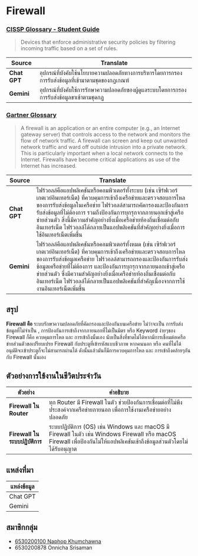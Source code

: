 # **Firewall**
### [CISSP Glossary - Student Guide](https://www.isc2.org/certifications/cissp/cissp-student-glossary)
> Devices that enforce administrative security policies by filtering incoming traffic based on a set of rules.

| **Source** | **Translate** |
|------------|---------------|
| **Chat GPT** | อุปกรณ์ที่บังคับใช้นโยบายความปลอดภัยทางการบริหารโดยการกรองการรับส่งข้อมูลที่เข้ามาตามชุดของกฎเกณฑ์ |
| **Gemini** | อุปกรณ์ที่บังคับใช้การรักษาความปลอดภัยของผู้ดูแลระบบโดยการกรองการรับส่งข้อมูลขาเข้าตามชุดกฎ |


### [Gartner Glossary](https://www.gartner.com/en/information-technology/glossary/firewall)
> A firewall is an application or an entire computer (e.g., an Internet gateway server) that controls access to the network and monitors the flow of network traffic. A firewall can screen and keep out unwanted network traffic and ward off outside intrusion into a private network. This is particularly important when a local network connects to the Internet. Firewalls have become critical applications as use of the Internet has increased.

| **Source** | **Translate** |
|------------|---------------|
| **Chat GPT** | ไฟร์วอลล์คือแอปพลิเคชันหรือคอมพิวเตอร์ทั้งระบบ (เช่น เซิร์ฟเวอร์เกตเวย์อินเทอร์เน็ต) ที่ควบคุมการเข้าถึงเครือข่ายและตรวจสอบการไหลของการรับส่งข้อมูลในเครือข่าย ไฟร์วอลล์สามารถคัดกรองและป้องกันการรับส่งข้อมูลที่ไม่ต้องการ รวมถึงป้องกันการบุกรุกจากภายนอกเข้าสู่เครือข่ายส่วนตัว สิ่งนี้มีความสำคัญอย่างยิ่งเมื่อเครือข่ายท้องถิ่นเชื่อมต่อกับอินเทอร์เน็ต ไฟร์วอลล์ได้กลายเป็นแอปพลิเคชันที่สำคัญอย่างยิ่งเมื่อการใช้อินเทอร์เน็ตเพิ่มขึ้น |
| **Gemini** | ไฟร์วอลล์คือแอปพลิเคชันหรือคอมพิวเตอร์ทั้งหมด (เช่น เซิร์ฟเวอร์เกตเวย์อินเทอร์เน็ต) ที่ควบคุมการเข้าถึงเครือข่ายและตรวจสอบการไหลของการรับส่งข้อมูลเครือข่าย ไฟร์วอลล์สามารถกรองและป้องกันการรับส่งข้อมูลเครือข่ายที่ไม่ต้องการ และป้องกันการบุกรุกจากภายนอกเข้าสู่เครือข่ายส่วนตัว ซึ่งมีความสำคัญอย่างยิ่งเมื่อเครือข่ายท้องถิ่นเชื่อมต่อกับอินเทอร์เน็ต ไฟร์วอลล์ได้กลายเป็นแอปพลิเคชันที่สำคัญเนื่องจากการใช้งานอินเทอร์เน็ตเพิ่มขึ้น |


## **สรุป**
**Firewall คือ** ระบบรักษาความปลอดภัยที่คัดกรองและป้องกันบนเครือข่าย ไม่ว่าจะเป็น การรับส่งข้อมูลที่ไม่จำเป็น , การป้องกันการเข้าถึงจากภายนอกที่ไม่เป็นมิตร หรือ Keyword ง่ายๆของ Firewall ก็คือ ควบคุมการไหล และ การเข้าถึงนั้นเอง นับเป็นสิ่งที่ขาดไม่ได้หากมีการเชื่อมต่อเครือข่ายส่วนตัวขอเปรียบเปรย Firewall กับประตูที่เข้ารหัสแบบชีวภาพ หากคนนอก หรือ คนที่ไม่ได้อนุมัติจะเข้าประตูก็จะไม่สามารถผ่านได้ ดังนั้นแล้วมันก็มีการควบคุมการไหล และ การเข้าถึงคล้ายๆกันกับ Firewall นั้นเอง 


## **ตัวอย่างการใช้งานในชีวิตประจำวัน**

| **ตัวอย่าง**                 | **คำอธิบาย**                                                                                   |
|-------------------------------|-----------------------------------------------------------------------------------------------|
| **Firewall ใน Router**        | ทุก Router มี Firewall ในตัว ช่วยป้องกันการเชื่อมต่อที่ไม่พึงประสงค์จากเครือข่ายภายนอก เพื่อการใช้งานเครือข่ายอย่างปลอดภัย |
| **Firewall ในระบบปฏิบัติการ** | ระบบปฏิบัติการ (OS) เช่น Windows และ macOS มี Firewall ในตัว เช่น Windows Firewall หรือ macOS Firewall เพื่อป้องกันไม่ให้แอปพลิเคชันเข้าถึงข้อมูลส่วนตัวโดยไม่ได้รับอนุญาต |


## **แหล่งที่มา**

| **แหล่งข้อมูล** |
|------------------|
| Chat GPT         |
| Gemini           |


## **สมาชิกกลุ่ม**
- [6530200100 Naphop Khumchawna](https://NutNaphop.github.io/firewall)
- 6530200878 Onnicha Srisaman
